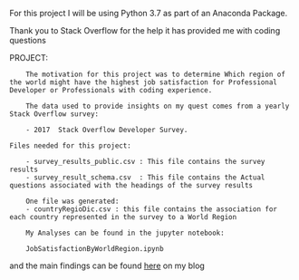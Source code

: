 For this project I will be using Python 3.7 as part of an Anaconda Package.

Thank you to Stack Overflow for the help it has provided me with coding questions

PROJECT:
    
        The motivation for this project was to determine Which region of the world might have the highest job satisfaction for Professional Developer or Professionals with coding experience.
        
        The data used to provide insights on my quest comes from a yearly Stack Overflow survey:
        
        - 2017  Stack Overflow Developer Survey.
    
    Files needed for this project:
    
        - survey_results_public.csv : This file contains the survey results
        - survey_result_schema.csv  : This file contains the Actual questions associated with the headings of the survey results
    
        One file was generated:
        - countryRegioDic.csv : this file contains the association for each country represented in the survey to a World Region
        
        My Analyses can be found in the jupyter notebook:
        
        JobSatisfactionByWorldRegion.ipynb  
        
and the main findings can be found [here](https://medium.com/@pirsqred/where-in-the-world-can-you-have-the-most-satisfying-job-4d4f9b066e52) on my blog

